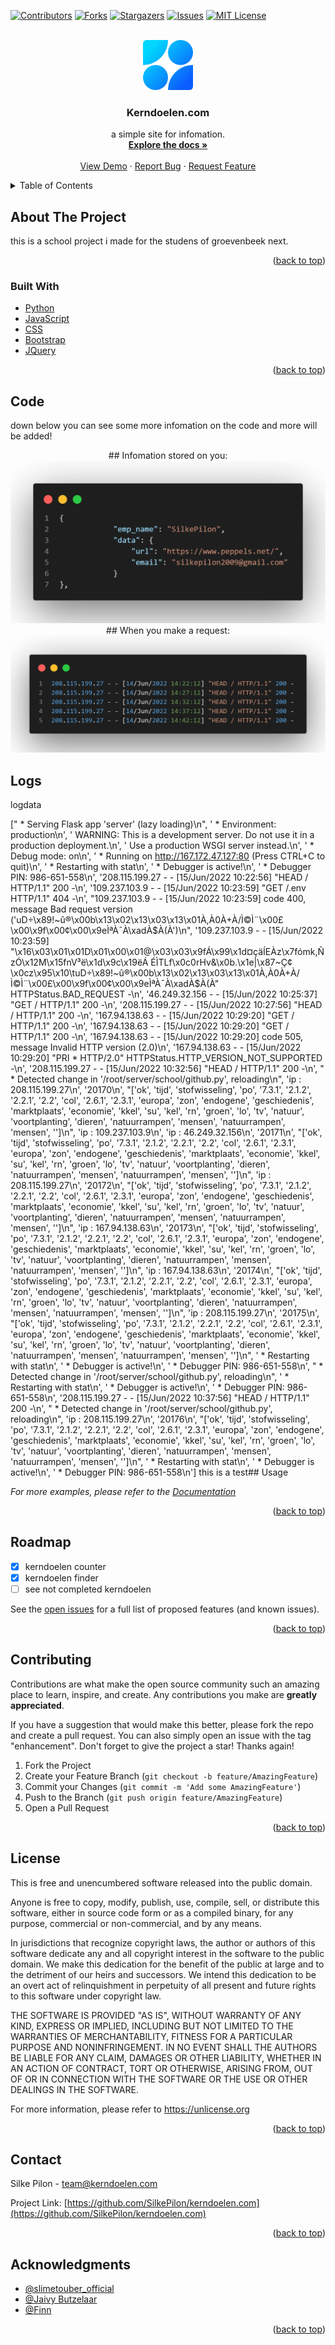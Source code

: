 <div id="top"></div>



<!-- PROJECT SHIELDS -->
[![Contributors][contributors-shield]][contributors-url]
[![Forks][forks-shield]][forks-url]
[![Stargazers][stars-shield]][stars-url]
[![Issues][issues-shield]][issues-url]
[![MIT License][license-shield]][license-url]



<!-- PROJECT LOGO -->
<br />
<div align="center">
  <a href="https://github.com/SilkePilon/kerndoelen.com/">
    <img src="https://github.com/SilkePilon/kerndoelen.com/blob/master/logo.png" alt="Logo" width="80" height="80">
  </a>

<h3 align="center">Kerndoelen.com</h3>

  <p align="center">
    a simple site for infomation.
    <br />
    <a href="https://github.com/SilkePilon/kerndoelen.com"><strong>Explore the docs »</strong></a>
    <br />
    <br />
    <a href="https://github.com/SilkePilon/kerndoelen.com">View Demo</a>
    ·
    <a href="https://github.com/SilkePilon/kerndoelen.com/issues">Report Bug</a>
    ·
    <a href="https://github.com/SilkePilon/kerndoelen.com/issues">Request Feature</a>
  </p>
</div>



<!-- TABLE OF CONTENTS -->
<details>
  <summary>Table of Contents</summary>
  <ol>
    <li>
      <a href="#about-the-project">About The Project</a>
      <ul>
        <li><a href="#built-with">Built With</a></li>
      </ul>
    </li>
    </li>
    <li><a href="#roadmap">Roadmap</a></li>
    <li><a href="#contributing">Contributing</a></li>
    <li><a href="#license">License</a></li>
    <li><a href="#contact">Contact</a></li>
    <li><a href="#acknowledgments">Acknowledgments</a></li>
  </ol>
</details>



<!-- ABOUT THE PROJECT -->
## About The Project



this is a school project i made for the studens of groevenbeek next.

<p align="right">(<a href="#top">back to top</a>)</p>



### Built With

* [Python](https://www.python.org/)
* [JavaScript](ttps://reactjs.org/)
* [CSS](https://vuejs.org)
* [Bootstrap](https://getbootstrap.com)
* [JQuery](https://jquery.com)

<p align="right">(<a href="#top">back to top</a>)</p>



<!-- GETTING STARTED -->
## Code

down below you can see some more infomation on the code and more will be added!


<div align="center">
  ## Infomation stored on you:
  <a href="https://github.com/SilkePilon/kerndoelen.com/">
    <img src="https://github.com/SilkePilon/kerndoelen.com/blob/master/datastored.png" alt="Logo">
  </a>
  ## When you make a request:
  <a href="https://github.com/SilkePilon/kerndoelen.com/">
    <img src="https://github.com/SilkePilon/kerndoelen.com/blob/master/dataonreq.png" alt="Logo">
  </a>
</div>


## Logs

logdata

<!-- USAGE EXAMPLES -->
[" * Serving Flask app 'server' (lazy loading)\n", ' * Environment: production\n', '   WARNING: This is a development server. Do not use it in a production deployment.\n', '   Use a production WSGI server instead.\n', ' * Debug mode: on\n', ' * Running on http://167.172.47.127:80 (Press CTRL+C to quit)\n', ' * Restarting with stat\n', ' * Debugger is active!\n', ' * Debugger PIN: 986-651-558\n', '208.115.199.27 - - [15/Jun/2022 10:22:56] "HEAD / HTTP/1.1" 200 -\n', '109.237.103.9 - - [15/Jun/2022 10:23:59] "GET /.env HTTP/1.1" 404 -\n', "109.237.103.9 - - [15/Jun/2022 10:23:59] code 400, message Bad request version ('uD÷\\x89!~û®\\x00b\\x13\\x02\\x13\\x03\\x13\\x01À,À0À+À/Ì©Ì¨\\x00£\\x00\\x9f\\x00¢\\x00\\x9eÌªÀ¯À\\xadÀ$À(À')\n", '109.237.103.9 - - [15/Jun/2022 10:23:59] "\x16\x03\x01\x01D\x01\x00\x01@\x03\x03\x9fÁ\x99\x1d¤çäÍEÀz\x7fómk,ÑzÓ\x12M\x15fnV³ë\x1d\x9c\x19ëÁ ÉÌTLf\x0c0rHv&\x0b.\x1e|\x87~Ç¢\x0cz\x95\x10\tuD÷\x89!~û®\x00b\x13\x02\x13\x03\x13\x01À,À0À+À/Ì©Ì¨\x00£\x00\x9f\x00¢\x00\x9eÌªÀ¯À\xadÀ$À(À" HTTPStatus.BAD_REQUEST -\n', '46.249.32.156 - - [15/Jun/2022 10:25:37] "GET / HTTP/1.1" 200 -\n', '208.115.199.27 - - [15/Jun/2022 10:27:56] "HEAD / HTTP/1.1" 200 -\n', '167.94.138.63 - - [15/Jun/2022 10:29:20] "GET / HTTP/1.1" 200 -\n', '167.94.138.63 - - [15/Jun/2022 10:29:20] "GET / HTTP/1.1" 200 -\n', '167.94.138.63 - - [15/Jun/2022 10:29:20] code 505, message Invalid HTTP version (2.0)\n', '167.94.138.63 - - [15/Jun/2022 10:29:20] "PRI * HTTP/2.0" HTTPStatus.HTTP_VERSION_NOT_SUPPORTED -\n', '208.115.199.27 - - [15/Jun/2022 10:32:56] "HEAD / HTTP/1.1" 200 -\n', " * Detected change in '/root/server/school/github.py', reloading\n", 'ip : 208.115.199.27\n', '20170\n', "['ok', 'tijd', 'stofwisseling', 'po', '7.3.1', '2.1.2', '2.2.1', '2.2', 'col', '2.6.1', '2.3.1', 'europa', 'zon', 'endogene', 'geschiedenis', 'marktplaats', 'economie', 'kkel', 'su', 'kel', 'rn', 'groen', 'lo', 'tv', 'natuur', 'voortplanting', 'dieren', 'natuurrampen', 'mensen', 'natuurrampen', 'mensen', '']\n", 'ip : 109.237.103.9\n', 'ip : 46.249.32.156\n', '20171\n', "['ok', 'tijd', 'stofwisseling', 'po', '7.3.1', '2.1.2', '2.2.1', '2.2', 'col', '2.6.1', '2.3.1', 'europa', 'zon', 'endogene', 'geschiedenis', 'marktplaats', 'economie', 'kkel', 'su', 'kel', 'rn', 'groen', 'lo', 'tv', 'natuur', 'voortplanting', 'dieren', 'natuurrampen', 'mensen', 'natuurrampen', 'mensen', '']\n", 'ip : 208.115.199.27\n', '20172\n', "['ok', 'tijd', 'stofwisseling', 'po', '7.3.1', '2.1.2', '2.2.1', '2.2', 'col', '2.6.1', '2.3.1', 'europa', 'zon', 'endogene', 'geschiedenis', 'marktplaats', 'economie', 'kkel', 'su', 'kel', 'rn', 'groen', 'lo', 'tv', 'natuur', 'voortplanting', 'dieren', 'natuurrampen', 'mensen', 'natuurrampen', 'mensen', '']\n", 'ip : 167.94.138.63\n', '20173\n', "['ok', 'tijd', 'stofwisseling', 'po', '7.3.1', '2.1.2', '2.2.1', '2.2', 'col', '2.6.1', '2.3.1', 'europa', 'zon', 'endogene', 'geschiedenis', 'marktplaats', 'economie', 'kkel', 'su', 'kel', 'rn', 'groen', 'lo', 'tv', 'natuur', 'voortplanting', 'dieren', 'natuurrampen', 'mensen', 'natuurrampen', 'mensen', '']\n", 'ip : 167.94.138.63\n', '20174\n', "['ok', 'tijd', 'stofwisseling', 'po', '7.3.1', '2.1.2', '2.2.1', '2.2', 'col', '2.6.1', '2.3.1', 'europa', 'zon', 'endogene', 'geschiedenis', 'marktplaats', 'economie', 'kkel', 'su', 'kel', 'rn', 'groen', 'lo', 'tv', 'natuur', 'voortplanting', 'dieren', 'natuurrampen', 'mensen', 'natuurrampen', 'mensen', '']\n", 'ip : 208.115.199.27\n', '20175\n', "['ok', 'tijd', 'stofwisseling', 'po', '7.3.1', '2.1.2', '2.2.1', '2.2', 'col', '2.6.1', '2.3.1', 'europa', 'zon', 'endogene', 'geschiedenis', 'marktplaats', 'economie', 'kkel', 'su', 'kel', 'rn', 'groen', 'lo', 'tv', 'natuur', 'voortplanting', 'dieren', 'natuurrampen', 'mensen', 'natuurrampen', 'mensen', '']\n", ' * Restarting with stat\n', ' * Debugger is active!\n', ' * Debugger PIN: 986-651-558\n', " * Detected change in '/root/server/school/github.py', reloading\n", ' * Restarting with stat\n', ' * Debugger is active!\n', ' * Debugger PIN: 986-651-558\n', '208.115.199.27 - - [15/Jun/2022 10:37:56] "HEAD / HTTP/1.1" 200 -\n', " * Detected change in '/root/server/school/github.py', reloading\n", 'ip : 208.115.199.27\n', '20176\n', "['ok', 'tijd', 'stofwisseling', 'po', '7.3.1', '2.1.2', '2.2.1', '2.2', 'col', '2.6.1', '2.3.1', 'europa', 'zon', 'endogene', 'geschiedenis', 'marktplaats', 'economie', 'kkel', 'su', 'kel', 'rn', 'groen', 'lo', 'tv', 'natuur', 'voortplanting', 'dieren', 'natuurrampen', 'mensen', 'natuurrampen', 'mensen', '']\n", ' * Restarting with stat\n', ' * Debugger is active!\n', ' * Debugger PIN: 986-651-558\n']
this is a test## Usage


_For more examples, please refer to the [Documentation](https://kerndoelen.com)_

<p align="right">(<a href="#top">back to top</a>)</p>



<!-- ROADMAP -->
## Roadmap

- [x] kerndoelen counter
- [x] kerndoelen finder
- [ ] see not completed kerndoelen

See the [open issues](https://github.com/SilkePilon/kerndoelen.com/issues) for a full list of proposed features (and known issues).

<p align="right">(<a href="#top">back to top</a>)</p>



<!-- CONTRIBUTING -->
## Contributing

Contributions are what make the open source community such an amazing place to learn, inspire, and create. Any contributions you make are **greatly appreciated**.

If you have a suggestion that would make this better, please fork the repo and create a pull request. You can also simply open an issue with the tag "enhancement".
Don't forget to give the project a star! Thanks again!

1. Fork the Project
2. Create your Feature Branch (`git checkout -b feature/AmazingFeature`)
3. Commit your Changes (`git commit -m 'Add some AmazingFeature'`)
4. Push to the Branch (`git push origin feature/AmazingFeature`)
5. Open a Pull Request

<p align="right">(<a href="#top">back to top</a>)</p>



<!-- LICENSE -->
## License

This is free and unencumbered software released into the public domain.

Anyone is free to copy, modify, publish, use, compile, sell, or distribute this software, either in source code form or as a compiled binary, for any purpose, commercial or non-commercial, and by any means.

In jurisdictions that recognize copyright laws, the author or authors of this software dedicate any and all copyright interest in the software to the public domain. We make this dedication for the benefit of the public at large and to the detriment of our heirs and successors. We intend this dedication to be an overt act of relinquishment in perpetuity of all present and future rights to this software under copyright law.

THE SOFTWARE IS PROVIDED "AS IS", WITHOUT WARRANTY OF ANY KIND, EXPRESS OR IMPLIED, INCLUDING BUT NOT LIMITED TO THE WARRANTIES OF MERCHANTABILITY, FITNESS FOR A PARTICULAR PURPOSE AND NONINFRINGEMENT. IN NO EVENT SHALL THE AUTHORS BE LIABLE FOR ANY CLAIM, DAMAGES OR OTHER LIABILITY, WHETHER IN AN ACTION OF CONTRACT, TORT OR OTHERWISE, ARISING FROM, OUT OF OR IN CONNECTION WITH THE SOFTWARE OR THE USE OR OTHER DEALINGS IN THE SOFTWARE.

For more information, please refer to https://unlicense.org

<p align="right">(<a href="#top">back to top</a>)</p>



<!-- CONTACT -->
## Contact

Silke Pilon - team@kerndoelen.com

Project Link: [https://github.com/SilkePilon/kerndoelen.com](https://github.com/SilkePilon/kerndoelen.com)

<p align="right">(<a href="#top">back to top</a>)</p>



<!-- ACKNOWLEDGMENTS -->
## Acknowledgments

* [@slimetouber_official](https://www.tiktok.com/@slimetouber_official)
* [@Jaivy Butzelaar](https://www.tiktok.com/@j.b.astrophotography)
* [@Finn]()

<p align="right">(<a href="#top">back to top</a>)</p>



<!-- MARKDOWN LINKS & IMAGES -->
<!-- https://www.markdownguide.org/basic-syntax/#reference-style-links -->
[contributors-shield]: https://img.shields.io/github/contributors/SilkePilon/kerndoelen.com.svg?style=for-the-badge
[contributors-url]: https://github.com/SilkePilon/kerndoelen.com/graphs/contributors
[forks-shield]: https://img.shields.io/github/forks/SilkePilon/kerndoelen.com.svg?style=for-the-badge
[forks-url]: https://github.com/SilkePilon/kerndoelen.com/network/members
[stars-shield]: https://img.shields.io/github/stars/SilkePilon/kerndoelen.com.svg?style=for-the-badge
[stars-url]: https://github.com/SilkePilon/kerndoelen.com/stargazers
[issues-shield]: https://img.shields.io/github/issues/SilkePilon/kerndoelen.com.svg?style=for-the-badge
[issues-url]: https://github.com/SilkePilon/kerndoelen.com/issues
[license-shield]: https://img.shields.io/github/license/SilkePilon/kerndoelen.com.svg?style=for-the-badge
[license-url]: https://github.com/SilkePilon/kerndoelen.com/blob/master/LICENSE.md
[product-screenshot]: images/screenshot.png
<div id="top"></div>
